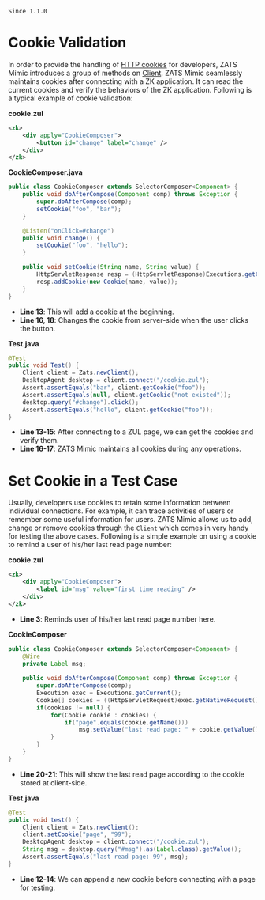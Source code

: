 

`Since 1.1.0`

# Cookie Validation

In order to provide the handling of [HTTP
cookies](http://www.ietf.org/rfc/rfc2965.txt) for developers, ZATS Mimic
introduces a group of methods on
[Client](http://www.zkoss.org/javadoc/latest/zats/org/zkoss/zats/mimic/Client.html).
ZATS Mimic seamlessly maintains cookies after connecting with a ZK
application. It can read the current cookies and verify the behaviors of
the ZK application. Following is a typical example of cookie validation:

**cookie.zul**

``` xml
<zk>
    <div apply="CookieComposer">
        <button id="change" label="change" />
    </div>
</zk>
```

**CookieComposer.java**

``` java
public class CookieComposer extends SelectorComposer<Component> {
    public void doAfterCompose(Component comp) throws Exception {
        super.doAfterCompose(comp);
        setCookie("foo", "bar");
    }

    @Listen("onClick=#change")
    public void change() {
        setCookie("foo", "hello");
    }

    public void setCookie(String name, String value) {
        HttpServletResponse resp = (HttpServletResponse)Executions.getCurrent().getNativeResponse();
        resp.addCookie(new Cookie(name, value));
    }
}
```

- **Line 13**: This will add a cookie at the beginning.
- **Line 16, 18**: Changes the cookie from server-side when the user
  clicks the button.

**Test.java**

``` java
@Test
public void Test() {
    Client client = Zats.newClient();
    DesktopAgent desktop = client.connect("/cookie.zul");
    Assert.assertEquals("bar", client.getCookie("foo"));
    Assert.assertEquals(null, client.getCookie("not existed"));
    desktop.query("#change").click();
    Assert.assertEquals("hello", client.getCookie("foo"));
}
```

- **Line 13-15**: After connecting to a ZUL page, we can get the cookies
  and verify them.
- **Line 16-17**: ZATS Mimic maintains all cookies during any
  operations.

# Set Cookie in a Test Case

Usually, developers use cookies to retain some information between
individual connections. For example, it can trace activities of users or
remember some useful information for users. ZATS Mimic allows us to add,
change or remove cookies through the `Client` which comes in very handy
for testing the above cases. Following is a simple example on using a
cookie to remind a user of his/her last read page number:

**cookie.zul**

``` xml
<zk>
    <div apply="CookieComposer">
        <label id="msg" value="first time reading" />
    </div>
</zk>
```

- **Line 3**: Reminds user of his/her last read page number here.

**CookieComposer**

``` java
public class CookieComposer extends SelectorComposer<Component> {
    @Wire
    private Label msg;
    
    public void doAfterCompose(Component comp) throws Exception {
        super.doAfterCompose(comp);
        Execution exec = Executions.getCurrent();
        Cookie[] cookies = ((HttpServletRequest)exec.getNativeRequest()).getCookies();
        if(cookies != null) {
            for(Cookie cookie : cookies) {
                if("page".equals(cookie.getName()))
                    msg.setValue("last read page: " + cookie.getValue());
            }
        }
    }
}
```

- **Line 20-21**: This will show the last read page according to the
  cookie stored at client-side.

**Test.java**

``` java
@Test
public void test() {
    Client client = Zats.newClient();
    client.setCookie("page", "99");
    DesktopAgent desktop = client.connect("/cookie.zul");
    String msg = desktop.query("#msg").as(Label.class).getValue();
    Assert.assertEquals("last read page: 99", msg);
}
```

- **Line 12-14**: We can append a new cookie before connecting with a
  page for testing.

 
